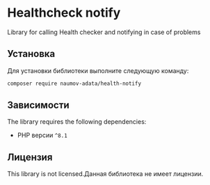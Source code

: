 # Healthcheck notify

Library for calling Health checker and notifying in case of problems

## Установка

Для установки библиотеки выполните следующую команду:

```bash
composer require naumov-adata/health-notify
```

## Зависимости

The library requires the following dependencies:

- PHP версии `^8.1`

## Лицензия

This library is not licensed.Данная библиотека не имеет лицензии.
